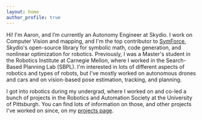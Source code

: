 ```yaml
---
layout: home
author_profile: true
---
```


Hi! I'm Aaron, and I’m currently an Autonomy Engineer at Skydio.  I work on Computer Vision and mapping, and I'm the top contributor to [SymForce](https://github.com/symforce-org/symforce), Skydio's open-source library for symbolic math, code generation, and nonlinear optimization for robotics.  Previously, I was a Master's student in the Robotics Institute at Carnegie Mellon, where I worked in the Search-Based Planning Lab (SBPL).  I'm interested in lots of different aspects of robotics and types of robots, but I've mostly worked on autonomous drones and cars and on vision-based pose estimation, tracking, and planning.

I got into robotics during my undergrad, where I worked on and co-led a bunch of projects in the Robotics and Automation Society at the University of Pittsburgh.  You can find lots of information on those, and other projects I've worked on since, on my [projects page](/projects).
